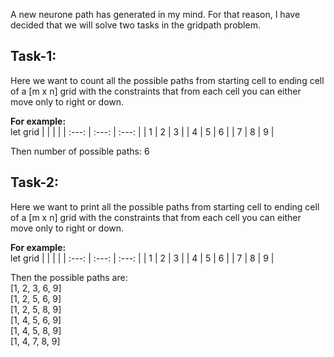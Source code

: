 A new neurone path has generated in my mind. For that reason, I have decided that we will solve two tasks in the gridpath problem.

## Task-1:

Here we want to count all the possible paths from starting cell to ending cell of a [m x n] grid with the constraints that from each cell you can either move only to right or down.

**For example:**  
let grid
| | | |
| :---: | :---: | :---: |
| 1 | 2 | 3 |
| 4 | 5 | 6 |
| 7 | 8 | 9 |

Then number of possible paths: 6


## Task-2:

Here we want to print all the possible paths from starting cell to ending cell of a [m x n] grid with the constraints that from each cell you can either move only to right or down.

**For example:**  
let grid
| | | |
| :---: | :---: | :---: |
| 1 | 2 | 3 |
| 4 | 5 | 6 |
| 7 | 8 | 9 |

Then the possible paths are:  
[1, 2, 3, 6, 9]  
[1, 2, 5, 6, 9]  
[1, 2, 5, 8, 9]  
[1, 4, 5, 6, 9]  
[1, 4, 5, 8, 9]  
[1, 4, 7, 8, 9]